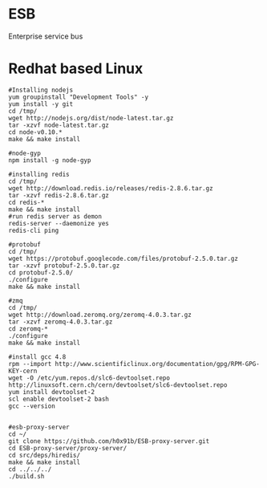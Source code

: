 ESB
===

Enterprise service bus

Redhat based Linux
===

	#Installing nodejs
	yum groupinstall "Development Tools" -y
	yum install -y git
	cd /tmp/
	wget http://nodejs.org/dist/node-latest.tar.gz
	tar -xzvf node-latest.tar.gz
	cd node-v0.10.*
	make && make install
	
	#node-gyp
	npm install -g node-gyp
	
	#installing redis
	cd /tmp/
	wget http://download.redis.io/releases/redis-2.8.6.tar.gz
	tar -xzvf redis-2.8.6.tar.gz
	cd redis-*
	make && make install
	#run redis server as demon
	redis-server --daemonize yes
	redis-cli ping
	
	#protobuf
	cd /tmp/
	wget https://protobuf.googlecode.com/files/protobuf-2.5.0.tar.gz
	tar -xzvf protobuf-2.5.0.tar.gz
	cd protobuf-2.5.0/
	./configure
	make && make install
	
	#zmq
	cd /tmp/
	wget http://download.zeromq.org/zeromq-4.0.3.tar.gz
	tar -xzvf zeromq-4.0.3.tar.gz
	cd zeromq-*
	./configure
	make && make install
	
	#install gcc 4.8
	rpm --import http://www.scientificlinux.org/documentation/gpg/RPM-GPG-KEY-cern
	wget -O /etc/yum.repos.d/slc6-devtoolset.repo http://linuxsoft.cern.ch/cern/devtoolset/slc6-devtoolset.repo
	yum install devtoolset-2
	scl enable devtoolset-2 bash
	gcc --version
	
	
	#esb-proxy-server
	cd ~/
	git clone https://github.com/h0x91b/ESB-proxy-server.git
	cd ESB-proxy-server/proxy-server/
	cd src/deps/hiredis/
	make && make install
	cd ../../../
	./build.sh
	
